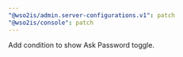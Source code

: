 ```yaml
---
"@wso2is/admin.server-configurations.v1": patch
"@wso2is/console": patch
---
```


Add condition to show Ask Password toggle.
